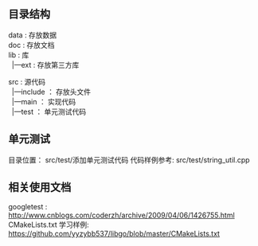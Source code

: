 ## 目录结构

data    :   存放数据 <br/>
doc     :   存放文档 <br/>
lib     :   库 <br/>
  &ensp;|—ext    :   存放第三方库

src     :   源代码 <br/>
 &ensp;|—include  ： 存放头文件 <br/>
 &ensp;|—main ： 实现代码<br/>
 &ensp;|—test ： 单元测试代码<br/>
 
 ## 单元测试
 目录位置： src/test/添加单元测试代码
 代码样例参考: src/test/string_util.cpp
 
 
 ## 相关使用文档
 
 googletest :   http://www.cnblogs.com/coderzh/archive/2009/04/06/1426755.html <br/>
 CMakeLists.txt 学习样例: https://github.com/yyzybb537/libgo/blob/master/CMakeLists.txt